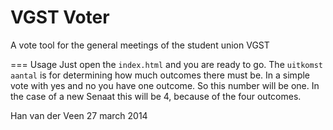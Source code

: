 VGST Voter
==========

A vote tool for the general meetings of the student union VGST

=== Usage
Just open the `index.html` and you are ready to go.
The `uitkomst aantal` is for determining how much outcomes there must be. In a simple vote with yes and no you have one outcome. So this number will be one.
In the case of a new Senaat this will be 4, because of the four outcomes. 

Han van der Veen
27 march 2014